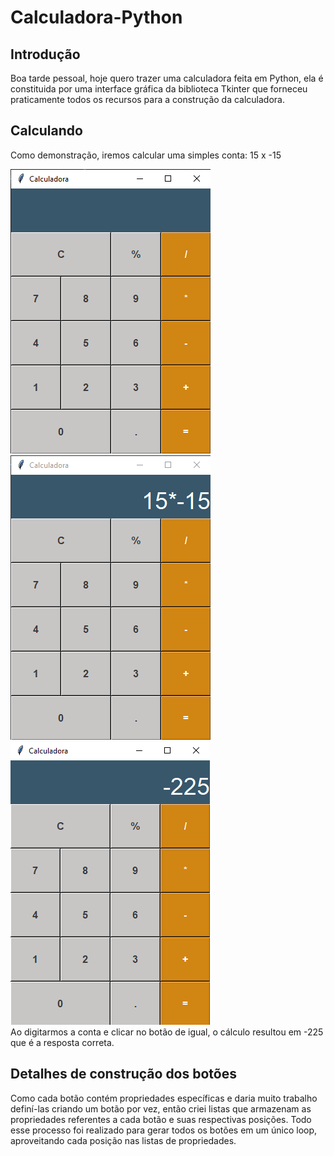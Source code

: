 # Calculadora-Python

## Introdução
Boa tarde pessoal, hoje quero trazer uma calculadora feita em Python, ela é constituida por uma
interface gráfica da biblioteca Tkinter que forneceu praticamente todos os recursos para a construção 
da calculadora.

<div>
  
</div>

## Calculando
Como demonstração, iremos calcular uma simples conta: 15 x -15
<div>
  <img src="https://github.com/EddieMC-Dev/Calculadora-Python/blob/main/calculadora_git.PNG?raw=true" >
  <img src="https://github.com/EddieMC-Dev/Calculadora-Python/blob/main/calculando_git.PNG">
  <img src="https://github.com/EddieMC-Dev/Calculadora-Python/blob/main/resultado_git.PNG">
</div>
Ao digitarmos a conta e clicar no botão de igual, o cálculo resultou em -225 que é a resposta correta.

## Detalhes de construção dos botões
Como cada botão contém propriedades específicas e daria muito trabalho definí-las criando um botão por vez, então
criei listas que armazenam as propriedades referentes a cada botão e suas respectivas posições. Todo esse processo
foi realizado para gerar todos os botões em um único loop, aproveitando cada posição nas listas de propriedades.
